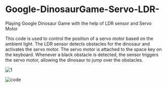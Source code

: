 # Google-DinosaurGame-Servo-LDR-
Playing Google Dinosaur Game with the help of LDR sensor and Servo Motor


This code is used to control the position of a servo motor based on the ambient light. The LDR sensor detects obstacles for the dinosaur and activates the servo motor. The servo motor is attached to the space key on the keyboard. Whenever a black obstacle is detected, the sensor triggers the servo motor, allowing the dinosaur to jump over the obstacles.

![1](https://github.com/nupeldakandemir/Google-DinosaurGame-Servo-LDR-/assets/120253252/5788d6df-727a-47b1-8560-87f481c3077d)

![code](https://github.com/nupeldakandemir/Google-DinosaurGame-Servo-LDR-/assets/120253252/b1f5ee5d-a5ee-4811-8650-c5b7e7457a2a)

